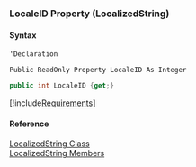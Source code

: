 ﻿### LocaleID Property (LocalizedString)

#### Syntax

```vbnet
'Declaration

Public ReadOnly Property LocaleID As Integer
```

```csharp
public int LocaleID {get;}
```

[!include[Requirements](../partials/requirements.md)]

#### Reference

[LocalizedString Class](fcSDK~FChoice.Foundation.Clarify.DataObjects.LocalizedString.md)  
[LocalizedString Members](fcSDK~FChoice.Foundation.Clarify.DataObjects.LocalizedString_members.md)